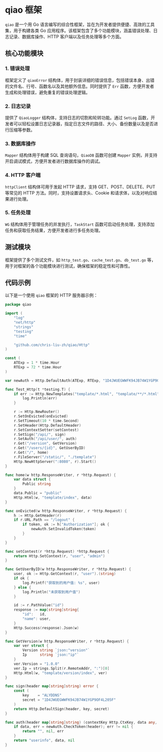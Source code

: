 # qiao 框架

`qiao` 是一个用 Go 语言编写的综合性框架，旨在为开发者提供便捷、高效的工具集，用于构建各类 Go 应用程序。该框架包含了多个功能模块，涵盖错误处理、日志记录、数据库操作、HTTP 客户端以及任务处理等多个方面。

## 核心功能模块

### 1. 错误处理
框架定义了 `qiaoError` 结构体，用于封装详细的错误信息，包括错误本身、出错的文件名、行号、函数名以及其他额外信息。同时提供了 `Err` 函数，方便开发者生成和处理错误，避免重复的错误处理逻辑。

### 2. 日志记录
提供了 `QiaoLogger` 结构体，支持日志的切割和轮转功能。通过 `SetLog` 函数，开发者可以轻松设置日志记录器，指定日志文件的路径、大小、备份数量以及是否进行压缩等参数。

### 3. 数据库操作
`Mapper` 结构体用于构建 SQL 查询语句，`QiaoDB` 函数可创建 `Mapper` 实例，并支持开启调试模式，方便开发者进行数据库操作的调试。

### 4. HTTP 客户端
`httpClient` 结构体可用于发起 HTTP 请求，支持 GET、POST、DELETE、PUT 等常见的 HTTP 方法。同时，支持设置请求头、Cookie 和请求体，以及对响应结果进行处理。

### 5. 任务处理
`WG` 结构体用于管理任务的并发执行，`TaskStart` 函数可启动任务处理，支持添加任务和获取任务结果，方便开发者进行多任务处理。

## 测试模块
框架提供了多个测试文件，如 `http_test.go`、`cache_test.go`、`db_test.go` 等，用于对框架的各个功能模块进行测试，确保框架的稳定性和可靠性。

## 代码示例
以下是一个使用 `qiao` 框架的 HTTP 服务器示例：

```go
package qiao

import (
	"log"
	"net/http"
	"strings"
	"testing"
	"time"

	"github.com/chris-liu-zh/qiao/Http"
)

const (
	ATExp = 1 * time.Hour
	RTExp = 72 * time.Hour
)

var newAuth = Http.DefaultAuth(ATExp, RTExp, "1D4JWUEGWWFK94JB74W1YGP9OF4L205F")

func Test_Http(t *testing.T) {
	if err := Http.NewTemplates("template/*.html", "template/**/*.html"); err != nil {
		log.Println(err)
	}

	r := Http.NewRouter()
	r.SetOnEvicted(onEvicted)
	r.SetTimeout(10 * time.Second)
	r.SetHeader(Http.DefaultHeader)
	r.SetContextSetter(setContest)
	r.SetSign("/api/", sign)
	r.SetAuth("/api/user/", auth)
	r.Get("/version", GetVersion)
	r.Get("/users/{id}", GetUserByID)
	r.Get("/", home)
	r.FileServer("/static/", "./template")
	Http.NewHttpServer(":8080", r).Start()
}

func home(w http.ResponseWriter, r *http.Request) {
	var data struct {
		Public string
	}
	data.Public = "public"
	Http.Html(w, "template/index", data)
}

func onEvicted(w http.ResponseWriter, r *http.Request) {
	h := Http.GetHeader(r)
	if r.URL.Path == "/logout" {
		if token, ok := h["Authorization"]; ok {
			newAuth.SetInvalidToken(token)
		}
	}
}

func setContest(r *http.Request) *http.Request {
	return Http.SetContext(r, "user", "admin")
}

func GetUserByID(w http.ResponseWriter, r *http.Request) {
	user, ok := Http.GetContext(r, "user").(string)
	if ok {
		log.Printf("获取到的用户值: %s", user)
	} else {
		log.Println("未获取到用户值")
	}

	id := r.PathValue("id")
	response := map[string]string{
		"id":   id,
		"name": user,
	}
	Http.Success(response).Json(w)
}

func GetVersion(w http.ResponseWriter, r *http.Request) {
	var ver struct {
		Version string `json:"version"`
		Ip      string `json:"ip"`
	}
	ver.Version = "1.0.0"
	ver.Ip = strings.Split(r.RemoteAddr, ":")[0]
	Http.Html(w, "template/version/index", ver)
}

func sign(header map[string]string) error {
	const (
		key    = "ALYDDNS"
		secret = "1D4JWUEGWWFK94JB74W1YGP9OF4L205F"
	)
	return Http.DefaultSign(header, key, secret)
}

func auth(header map[string]string) (contextKey Http.CtxKey, data any, err error) {
	if data, err = newAuth.CheckToken(header); err != nil {
		return "", nil, err
	}
	return "userinfo", data, nil
}
```